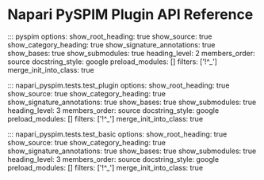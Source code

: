 # Napari PySPIM Plugin API Reference

::: pyspim
    options:
      show_root_heading: true
      show_source: true
      show_category_heading: true
      show_signature_annotations: true
      show_bases: true
      show_submodules: true
      heading_level: 2
      members_order: source
      docstring_style: google
      preload_modules: []
      filters: ['!^_']
      merge_init_into_class: true

::: napari_pyspim.tests.test_plugin
    options:
      show_root_heading: true
      show_source: true
      show_category_heading: true
      show_signature_annotations: true
      show_bases: true
      show_submodules: true
      heading_level: 3
      members_order: source
      docstring_style: google
      preload_modules: []
      filters: ['!^_']
      merge_init_into_class: true

::: napari_pyspim.tests.test_basic
    options:
      show_root_heading: true
      show_source: true
      show_category_heading: true
      show_signature_annotations: true
      show_bases: true
      show_submodules: true
      heading_level: 3
      members_order: source
      docstring_style: google
      preload_modules: []
      filters: ['!^_']
      merge_init_into_class: true

